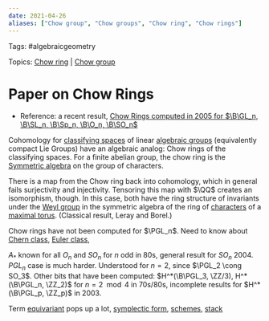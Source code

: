 ```yaml
---
date: 2021-04-26
aliases: ["Chow group", "Chow groups", "Chow ring", "Chow rings"]
---
```


Tags: #algebraicgeometry 

Topics: [Chow ring](Chow%20ring.md) | [Chow group](Chow%20group)

# Paper on Chow Rings

- Reference: a recent result, [Chow Rings computed in 2005 for $\B\GL_n, \B\SL_n, \B\Sp_n, \B\O_n, \B\SO_n$](https://arxiv.org/pdf/math/0505560.pdf)

Cohomology for [classifying spaces](classifying%20space.md) of linear [algebraic groups](algebraic%20group.md) (equivalently compact Lie Groups) have an algebraic analog: Chow rings of the classifying spaces. For a finite abelian group, the chow ring is the [Symmetric algebra](Symmetric%20algebra) on the group of characters.

There is a map from the Chow ring back into cohomology, which in general fails surjectivity and injectivity. Tensoring this map with $\QQ$ creates an isomorphism, though. In this case, both have the ring structure of invariants under the [Weyl group](Weyl%20group) in the symmetric algebra of the ring of [characters](characters.md) of a [maximal torus](maximal%20torus). (Classical result, Leray and Borel.)

Chow rings have not been computed for $\PGL_n$. Need to know about [Chern class](Chern%20class.md), [Euler class](Euler%20class.md),

$A_*$ known for all $O_n$ and $SO_n$ for $n$ odd in 80s, general result for $SO_n$ 2004. $PGL_n$ case is much harder. Understood for $n=2$, since $\PGL_2 \cong SO_3$. Other bits that have been computed: $H^*(\B\PGL_3, \ZZ/3), H^*(\B\PGL_n, \ZZ_2)$ for $n = 2 \mod 4$ in 70s/80s, incomplete results for $H^*(\B\PGL_p, \ZZ_p)$ in 2003.

Term [equivariant](equivariant.md) pops up a lot, [symplectic form](symplectic%20form), [schemes](scheme.md), [stack](stack.md)
